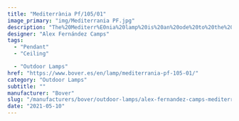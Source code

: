 ```yaml
---
title: "Mediterrània Pf/105/01"
image_primary: "img/Mediterrania PF.jpg"
description: "The%20Mediterr%E0nia%20lamp%20is%20an%20ode%20to%20the%20light%2C%20the%20Mediterranean%20breeze%20and%20smell.%20A%20soft%20wave%20of%20ribbon%20that%20pays%20homage%20to%20our%20Mediterranean%20light%2C%20so%20heterogeneous%20throughout%20the%20day%2C%20that%20light%20that%20always%20combines%20bright%20flashes%20with%20very%20warm%20beams%2C%20especially%20in%20the%20sunrise%20and%20sunset.%0A%0A%0A%0A"
designer: "Alex Fernández Camps"
tags: 
  - "Pendant"
  - "Ceiling"

  - "Outdoor Lamps"
href: "https://www.bover.es/en/lamp/mediterrania-pf-105-01/"
category: "Outdoor Lamps"
subtitle: ""
manufacturer: "Bover"
slug: "/manufacturers/bover/outdoor-lamps/alex-fernandez-camps-mediterrania-pf-105-01"
date: "2021-05-10"
---
```

